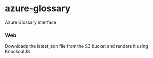 # azure-glossary
Azure Glossary interface

### Web 
Downloads the latest json file from the S3 bucket and renders it using KnockoutJS